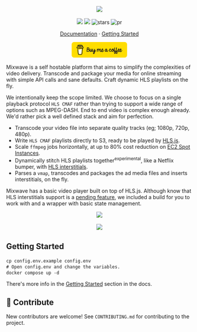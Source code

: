 <div align="center">
  <img src="https://matvp91.github.io/mixwave/preview-logo.png" width="420" />

  <p align="center">
    <img src="https://img.shields.io/github/license/matvp91/mixwave">
    <img src="https://img.shields.io/github/last-commit/matvp91/mixwave">
    <img src="https://img.shields.io/github/stars/matvp91/mixwave" alt="stars">
    <img src="https://img.shields.io/badge/PR's-welcome-0437F2" alt="pr">
  </p>

  <p align="center">
    <a href="https://matvp91.github.io/mixwave">Documentation</a> · 
    <a href="https://matvp91.github.io/mixwave/getting-started.html">Getting Started</a>
  </p>

  [<img src="./public/button-buy-me-a-coffee.png" width="150" alt="Buy me a coffee button"/>](https://www.buymeacoffee.com/matvp91)
</div>


Mixwave is a self hostable platform that aims to simplify the complexities of video delivery. Transcode and package your media for online streaming with simple API calls and sane defaults. Craft dynamic HLS playlists on the fly.

We intentionally keep the scope limited. We choose to focus on a single playback protocol `HLS CMAF` rather than trying to support a wide range of options such as MPEG-DASH. End to end video is complex enough already. We'd rather pick a well defined stack and aim for perfection.

- Transcode your video file into separate quality tracks (eg; 1080p, 720p, 480p).
- Write `HLS CMAF` playlists directly to S3, ready to be played by [HLS.js](https://github.com/video-dev/hls.js).
- Scale `ffmpeg` jobs horizontally, at up to 80% cost reduction on [EC2 Spot Instances](https://aws.amazon.com/ec2/spot/).
- Dynamically stitch HLS playlists together<sup>experimental</sup>, like a Netflix bumper, with [HLS interstitials](https://developer.apple.com/streaming/GettingStartedWithHLSInterstitials.pdf).
- Parses a `vmap`, transcodes and packages the ad media files and inserts interstitials, on the fly.

Mixwave has a basic video player built on top of HLS.js. Although know that HLS interstitials support is a [pending feature](https://github.com/video-dev/hls.js/issues/5730), we included a build for you to work with and a wrapper with basic state management.

<p align="center">
  <kbd>
    <img src="https://matvp91.github.io/mixwave/preview-dashboard-transcode.png" width="800">
  </kbd>
</p>

<p align="center">
  <img src="https://matvp91.github.io/mixwave/preview-player.png" width="800">
</p>

## Getting Started

```shell
cp config.env.example config.env
# Open config.env and change the variables.
docker compose up -d
```

There's more info in the [Getting Started](https://matvp91.github.io/mixwave/getting-started.html) section in the docs.

## 🤝 Contribute

New contributors are welcome! See `CONTRIBUTING.md` for contributing to the project.
